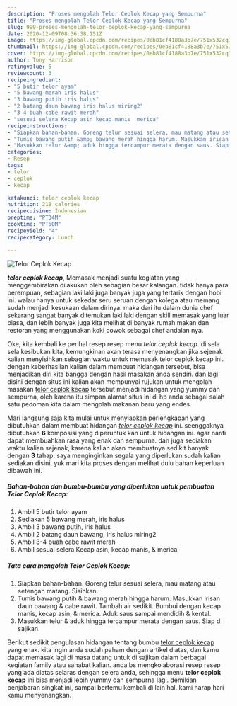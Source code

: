 ```yaml
---
description: "Proses mengolah Telor Ceplok Kecap yang Sempurna"
title: "Proses mengolah Telor Ceplok Kecap yang Sempurna"
slug: 999-proses-mengolah-telor-ceplok-kecap-yang-sempurna
date: 2020-12-09T08:36:38.151Z
image: https://img-global.cpcdn.com/recipes/0eb81cf4188a3b7e/751x532cq70/telor-ceplok-kecap-foto-resep-utama.jpg
thumbnail: https://img-global.cpcdn.com/recipes/0eb81cf4188a3b7e/751x532cq70/telor-ceplok-kecap-foto-resep-utama.jpg
cover: https://img-global.cpcdn.com/recipes/0eb81cf4188a3b7e/751x532cq70/telor-ceplok-kecap-foto-resep-utama.jpg
author: Tony Harrison
ratingvalue: 5
reviewcount: 3
recipeingredient:
- "5 butir telor ayam"
- "5 bawang merah iris halus"
- "3 bawang putih iris halus"
- "2 batang daun bawang iris halus miring2"
- "3-4 buah cabe rawit merah"
- "sesuai selera Kecap asin kecap manis  merica"
recipeinstructions:
- "Siapkan bahan-bahan. Goreng telur sesuai selera, mau matang atau setengah matang. Sisihkan."
- "Tumis bawang putih &amp; bawang merah hingga harum. Masukkan irisan daun bawang &amp; cabe rawit. Tambah air sedikit. Bumbui dengan kecap manis, kecap asin, &amp; merica. Aduk saus sampai mendidih &amp; kental."
- "Masukkan telur &amp; aduk hingga tercampur merata dengan saus. Siap di sajikan."
categories:
- Resep
tags:
- telor
- ceplok
- kecap

katakunci: telor ceplok kecap 
nutrition: 218 calories
recipecuisine: Indonesian
preptime: "PT34M"
cooktime: "PT50M"
recipeyield: "4"
recipecategory: Lunch

---
```



![Telor Ceplok Kecap](https://img-global.cpcdn.com/recipes/0eb81cf4188a3b7e/751x532cq70/telor-ceplok-kecap-foto-resep-utama.jpg)

<b><i>telor ceplok kecap</i></b>, Memasak menjadi suatu kegiatan yang menggembirakan dilakukan oleh sebagian besar kalangan. tidak hanya para perempuan, sebagian laki laki juga banyak juga yang tertarik dengan hobi ini. walau hanya untuk sekedar seru seruan dengan kolega atau memang sudah menjadi kesukaan dalam dirinya. maka dari itu dalam dunia chef sekarang sangat banyak ditemukan laki laki dengan skill memasak yang luar biasa, dan lebih banyak juga kita melihat di banyak rumah makan dan restoran yang menggunakan koki cowok sebagai chef andalan nya.



Oke, kita kembali ke perihal resep resep menu <i>telor ceplok kecap</i>. di sela sela kesibukan kita, kemungkinan akan terasa menyenangkan jika sejenak kalian menyisihkan sebagian waktu untuk memasak telor ceplok kecap ini. dengan keberhasilan kalian dalam membuat hidangan tersebut, bisa menjadikan diri kita bangga dengan hasil masakan anda sendiri. dan lagi disini dengan situs ini kalian akan mempunyai rujukan untuk mengolah masakan <u>telor ceplok kecap</u> tersebut menjadi hidangan yang yummy dan sempurna, oleh karena itu simpan alamat situs ini di hp anda sebagai salah satu pedoman kita dalam mengolah makanan baru yang endes.


Mari langsung saja kita mulai untuk menyiapkan perlengkapan yang dibutuhkan dalam membuat hidangan <u><i>telor ceplok kecap</i></u> ini. seenggaknya dibutuhkan <b>6</b> komposisi yang diperuntuk kan untuk hidangan ini. agar nanti dapat membuahkan rasa yang enak dan sempurna. dan juga sediakan waktu kalian sejenak, karena kalian akan membuatnya sedikit banyak dengan <b>3</b> tahap. saya menginginkan segala yang diperlukan sudah kalian sediakan disini, yuk mari kita proses dengan melihat dulu bahan keperluan dibawah ini.

<!--inarticleads1-->

##### Bahan-bahan dan bumbu-bumbu yang diperlukan untuk pembuatan Telor Ceplok Kecap:

1. Ambil 5 butir telor ayam
1. Sediakan 5 bawang merah, iris halus
1. Ambil 3 bawang putih, iris halus
1. Ambil 2 batang daun bawang, iris halus miring2
1. Ambil 3-4 buah cabe rawit merah
1. Ambil sesuai selera Kecap asin, kecap manis, &amp; merica




<!--inarticleads2-->

##### Tata cara mengolah Telor Ceplok Kecap:

1. Siapkan bahan-bahan. Goreng telur sesuai selera, mau matang atau setengah matang. Sisihkan.
1. Tumis bawang putih &amp; bawang merah hingga harum. Masukkan irisan daun bawang &amp; cabe rawit. Tambah air sedikit. Bumbui dengan kecap manis, kecap asin, &amp; merica. Aduk saus sampai mendidih &amp; kental.
1. Masukkan telur &amp; aduk hingga tercampur merata dengan saus. Siap di sajikan.




Berikut sedikit pengulasan hidangan tentang bumbu <u>telor ceplok kecap</u> yang enak. kita ingin anda sudah paham dengan artikel diatas, dan kamu dapat memasak lagi di masa datang untuk di sajikan dalam berbagai kegiatan family atau sahabat kalian. anda bs mengkolaborasi resep resep yang ada diatas selaras dengan selera anda, sehingga menu <b>telor ceplok kecap</b> ini bisa menjadi lebih yummy dan sempurna lagi. demikian penjabaran singkat ini, sampai bertemu kembali di lain hal. kami harap hari kamu menyenangkan.
